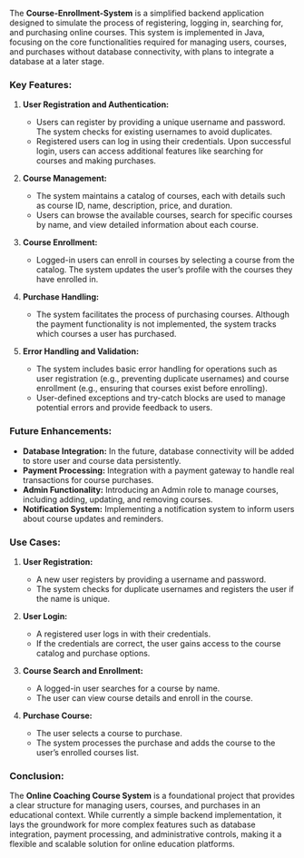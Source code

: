 
The **Course-Enrollment-System** is a simplified backend application designed to simulate the process of registering, logging in, searching for, and purchasing online courses. This system is implemented in Java, focusing on the core functionalities required for managing users, courses, and purchases without database connectivity, with plans to integrate a database at a later stage.

### **Key Features:**

1. **User Registration and Authentication:**
   - Users can register by providing a unique username and password. The system checks for existing usernames to avoid duplicates.
   - Registered users can log in using their credentials. Upon successful login, users can access additional features like searching for courses and making purchases.

2. **Course Management:**
   - The system maintains a catalog of courses, each with details such as course ID, name, description, price, and duration.
   - Users can browse the available courses, search for specific courses by name, and view detailed information about each course.

3. **Course Enrollment:**
   - Logged-in users can enroll in courses by selecting a course from the catalog. The system updates the user’s profile with the courses they have enrolled in.

4. **Purchase Handling:**
   - The system facilitates the process of purchasing courses. Although the payment functionality is not implemented, the system tracks which courses a user has purchased.

5. **Error Handling and Validation:**
   - The system includes basic error handling for operations such as user registration (e.g., preventing duplicate usernames) and course enrollment (e.g., ensuring that courses exist before enrolling).
   - User-defined exceptions and try-catch blocks are used to manage potential errors and provide feedback to users.

      
### **Future Enhancements:**

- **Database Integration:** In the future, database connectivity will be added to store user and course data persistently.
- **Payment Processing:** Integration with a payment gateway to handle real transactions for course purchases.
- **Admin Functionality:** Introducing an Admin role to manage courses, including adding, updating, and removing courses.
- **Notification System:** Implementing a notification system to inform users about course updates and reminders.

### **Use Cases:**

1. **User Registration:**
   - A new user registers by providing a username and password.
   - The system checks for duplicate usernames and registers the user if the name is unique.

2. **User Login:**
   - A registered user logs in with their credentials.
   - If the credentials are correct, the user gains access to the course catalog and purchase options.

3. **Course Search and Enrollment:**
   - A logged-in user searches for a course by name.
   - The user can view course details and enroll in the course.

4. **Purchase Course:**
   - The user selects a course to purchase.
   - The system processes the purchase and adds the course to the user’s enrolled courses list.

### **Conclusion:**

The **Online Coaching Course System** is a foundational project that provides a clear structure for managing users, courses, and purchases in an educational context. While currently a simple backend implementation, it lays the groundwork for more complex features such as database integration, payment processing, and administrative controls, making it a flexible and scalable solution for online education platforms.
